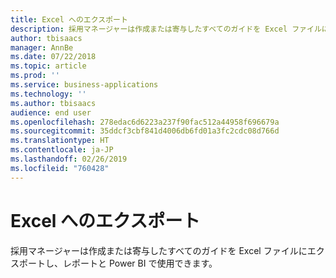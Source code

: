 ```yaml
---
title: Excel へのエクスポート
description: 採用マネージャーは作成または寄与したすべてのガイドを Excel ファイルにエクスポートし、レポートと Power BI で使用できます。
author: tbisaacs
manager: AnnBe
ms.date: 07/22/2018
ms.topic: article
ms.prod: ''
ms.service: business-applications
ms.technology: ''
ms.author: tbisaacs
audience: end user
ms.openlocfilehash: 278edac6d6223a237f90fac512a44958f696679a
ms.sourcegitcommit: 35ddcf3cbf841d4006db6fd01a3fc2cdc08d766d
ms.translationtype: HT
ms.contentlocale: ja-JP
ms.lasthandoff: 02/26/2019
ms.locfileid: "760428"
---
```

#  <a name="export-to-excel"></a>Excel へのエクスポート




採用マネージャーは作成または寄与したすべてのガイドを Excel ファイルにエクスポートし、レポートと Power BI で使用できます。
